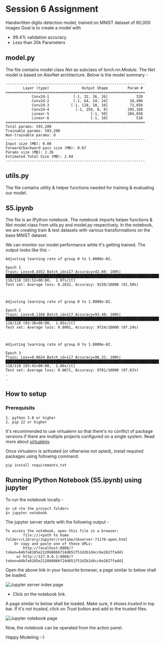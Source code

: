 # Session 6 Assignment

Handwritten digits detection model, trained on MNIST dataset of 60,000 images
Goal is to create a model with 
- 99.4% validation accuracy
- Less than 20k Parameters

## model.py
The file contains model class *Net* as subclass of _torch.nn.Module_. The _Net_ model is based on AlexNet architecture. 
Below is the model summary -
```
----------------------------------------------------------------
        Layer (type)               Output Shape         Param #
================================================================
            Conv2d-1           [-1, 32, 26, 26]             320
            Conv2d-2           [-1, 64, 24, 24]          18,496
            Conv2d-3          [-1, 128, 10, 10]          73,856
            Conv2d-4            [-1, 256, 8, 8]         295,168
            Linear-5                   [-1, 50]         204,850
            Linear-6                   [-1, 10]             510
================================================================
Total params: 593,200
Trainable params: 593,200
Non-trainable params: 0
----------------------------------------------------------------
Input size (MB): 0.00
Forward/backward pass size (MB): 0.67
Params size (MB): 2.26
Estimated Total Size (MB): 2.94
----------------------------------------------------------------
```

## utils.py
The file contains utility & helper functions needed for training & evaluating our model.

## S5.ipynb
The file is an IPython notebook. The notebook imports helper functions & _Net_ model class from utils.py and model.py respectively.
In the notebook, we are creating train & test datasets with various transformations on the base MNIST dataset.

We can monitor our model performance while it's getting trained. The output looks like this - 
```
Adjusting learning rate of group 0 to 1.0000e-02.

Epoch 1
Train: Loss=0.4352 Batch_id=117 Accuracy=42.60: 100%|█████████████████████████████████████████████████████████████████████████████████████████████████████████████████████| 118/118 [03:52<00:00,  1.97s/it]
Test set: Average loss: 0.2832, Accuracy: 9150/10000 (91.50%)



Adjusting learning rate of group 0 to 1.0000e-02.

Epoch 2
Train: Loss=0.1168 Batch_id=117 Accuracy=93.40: 100%|█████████████████████████████████████████████████████████████████████████████████████████████████████████████████████| 118/118 [03:38<00:00,  1.85s/it]
Test set: Average loss: 0.0901, Accuracy: 9724/10000 (97.24%)



Adjusting learning rate of group 0 to 1.0000e-02.

Epoch 3
Train: Loss=0.0624 Batch_id=117 Accuracy=96.31: 100%|█████████████████████████████████████████████████████████████████████████████████████████████████████████████████████| 118/118 [03:41<00:00,  1.88s/it]
Test set: Average loss: 0.0671, Accuracy: 9781/10000 (97.81%)
.
.
```  

## How to setup
### Prerequisits
```
1. python 3.8 or higher
2. pip 22 or higher
```

It's recommended to use virtualenv so that there's no conflict of package versions if there are multiple projects configured on a single system. 
Read more about [virtualenv](https://virtualenv.pypa.io/en/latest/). 

Once virtualenv is activated (or otherwise not opted), install required packages using following command. 

```
pip install requirements.txt
```

## Running IPython Notebook (S5.ipynb) using jupyter
To run the notebook locally -
```
$> cd <to the project folder>
$> jupyter notebook
```
The jupyter server starts with the following output -
```
To access the notebook, open this file in a browser:
        file:///<path to home folder>/Library/Jupyter/runtime/nbserver-71178-open.html
    Or copy and paste one of these URLs:
        http://localhost:8888/?token=64bfa8105e212068866f24d651f51d2b1d4cc6e2627fad41
     or http://127.0.0.1:8888/?token=64bfa8105e212068866f24d651f51d2b1d4cc6e2627fad41
```

Open the above link in your favourite browser, a page similar to below shall be loaded.

![Jupyter server index page](https://drive.google.com/file/d/1v5LLsGIZ7J3_S0vMwTb7yiZJIakXgdxv/view)

- Click on the notebook link.

A page similar to below shall be loaded. Make sure, it shows *trusted* in top bar. 
If it's not _trusted_, click on *Trust* button and add to the trusted files.

![Jupyter notebook page](https://drive.google.com/file/d/1JNGwv-9DXF9PKYyT_q7KDXyGJpcG4gxk/view)

Now, the notebook can be operated from the action panel.

Happy Modeling :-) 
 
